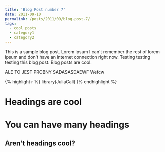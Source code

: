 ```yaml
---
title: 'Blog Post number 7'
date: 2011-09-10
permalink: /posts/2011/09/blog-post-7/
tags:
  - cool posts
  - category1
  - category2
---
```


This is a sample blog post. Lorem ipsum I can't remember the rest of lorem ipsum and don't have an internet connection right now. Testing testing testing this blog post. Blog posts are cool.

ALE TO JEST PROBNY SADASASDAEWF Wefcw

{% highlight r %}
library(JuliaCall)
{% endhighlight %}

Headings are cool
======

You can have many headings
======

Aren't headings cool?
------